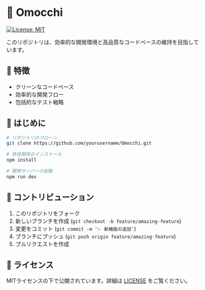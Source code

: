 # 🎯 Omocchi

[![License: MIT](https://img.shields.io/badge/License-MIT-yellow.svg)](https://opensource.org/licenses/MIT)

このリポジトリは、効率的な開発環境と高品質なコードベースの維持を目指しています。

## 🌟 特徴

- クリーンなコードベース
- 効率的な開発フロー
- 包括的なテスト戦略

## 🚀 はじめに

```bash
# リポジトリのクローン
git clone https://github.com/yourusername/Omocchi.git

# 依存関係のインストール
npm install

# 開発サーバーの起動
npm run dev
```

## 📝 コントリビューション

1. このリポジトリをフォーク
2. 新しいブランチを作成 (`git checkout -b feature/amazing-feature`)
3. 変更をコミット (`git commit -m '✨ 新機能の追加'`)
4. ブランチにプッシュ (`git push origin feature/amazing-feature`)
5. プルリクエストを作成

## 📜 ライセンス

MITライセンスの下で公開されています。詳細は [LICENSE](LICENSE) をご覧ください。